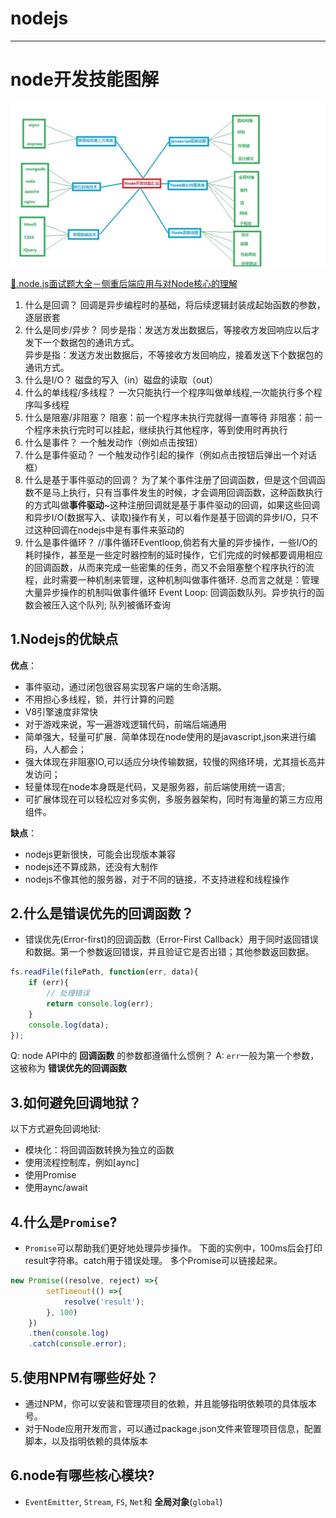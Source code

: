 # nodejs
---
# node开发技能图解
![](/img/node开发技能图解.jpg)

[🔗.node.js面试题大全－侧重后端应用与对Node核心的理解](https://www.cnblogs.com/meteorcn/p/node_mianshiti_interview_question.html)

1. 什么是回调？ 
回调是异步编程时的基础，将后续逻辑封装成起始函数的参数，逐层嵌套 
2. 什么是同步/异步？ 
同步是指：发送方发出数据后，等接收方发回响应以后才发下一个数据包的通讯方式。   
异步是指：发送方发出数据后，不等接收方发回响应，接着发送下个数据包的通讯方式。   
3. 什么是I/O？ 
磁盘的写入（in）磁盘的读取（out） 
4. 什么的单线程/多线程？ 
一次只能执行一个程序叫做单线程,一次能执行多个程序叫多线程 
5. 什么是阻塞/非阻塞？ 
阻塞：前一个程序未执行完就得一直等待 
非阻塞：前一个程序未执行完时可以挂起，继续执行其他程序，等到使用时再执行 
6. 什么是事件？ 
一个触发动作（例如点击按钮） 
7. 什么是事件驱动？ 
一个触发动作引起的操作（例如点击按钮后弹出一个对话框） 
8. 什么是基于事件驱动的回调？ 
为了某个事件注册了回调函数，但是这个回调函数不是马上执行，只有当事件发生的时候，才会调用回调函数，这种函数执行的方式叫做**事件驱动**~这种注册回调就是基于事件驱动的回调，如果这些回调和异步I/O(数据写入、读取)操作有关，可以看作是基于回调的异步I/O，只不过这种回调在nodejs中是有事件来驱动的 
9. 什么是事件循环？ 
//事件循环Eventloop,倘若有大量的异步操作，一些I/O的耗时操作，甚至是一些定时器控制的延时操作，它们完成的时候都要调用相应的回调函数，从而来完成一些密集的任务，而又不会阻塞整个程序执行的流程，此时需要一种机制来管理，这种机制叫做事件循环. 总而言之就是：管理大量异步操作的机制叫做事件循环 
Event Loop: 回调函数队列。异步执行的函数会被压入这个队列; 队列被循环查询

## 1.Nodejs的优缺点
**优点**：
- 事件驱动，通过闭包很容易实现客户端的生命活期。
- 不用担心多线程，锁，并行计算的问题
- V8引擎速度非常快
- 对于游戏来说，写一遍游戏逻辑代码，前端后端通用
- 简单强大，轻量可扩展．简单体现在node使用的是javascript,json来进行编码，人人都会；
- 强大体现在非阻塞IO,可以适应分块传输数据，较慢的网络环境，尤其擅长高并发访问；
- 轻量体现在node本身既是代码，又是服务器，前后端使用统一语言;
- 可扩展体现在可以轻松应对多实例，多服务器架构，同时有海量的第三方应用组件。

**缺点**：
- nodejs更新很快，可能会出现版本兼容
- nodejs还不算成熟，还没有大制作
- nodejs不像其他的服务器，对于不同的链接，不支持进程和线程操作

## 2.什么是错误优先的回调函数？
- 错误优先(Error-first)的回调函数（Error-First Callback）用于同时返回错误和数据。第一个参数返回错误，并且验证它是否出错；其他参数返回数据。
```js
fs.readFile(filePath, function(err, data){
    if (err){
        // 处理错误
        return console.log(err);
    }
    console.log(data);
});
```
Q: node API中的 **回调函数** 的参数都遵循什么惯例？
A: `err`一般为第一个参数，这被称为 **错误优先的回调函数**
## 3.如何避免回调地狱？
以下方式避免回调地狱:
- 模块化：将回调函数转换为独立的函数
- 使用流程控制库，例如[aync]
- 使用Promise
- 使用aync/await
## 4.什么是`Promise`?
- `Promise`可以帮助我们更好地处理异步操作。
下面的实例中，100ms后会打印result字符串。catch用于错误处理。
多个Promise可以链接起来。
```js
new Promise((resolve, reject) =>{
        setTimeout(() =>{
            resolve('result');
        }, 100)
    })
    .then(console.log)
    .catch(console.error);
```
## 5.使用NPM有哪些好处？
- 通过NPM，你可以安装和管理项目的依赖，并且能够指明依赖项的具体版本号。
- 对于Node应用开发而言，可以通过package.json文件来管理项目信息，配置脚本，以及指明依赖的具体版本
## 6.node有哪些核心模块?
- `EventEmitter`, `Stream`, `FS`, `Net`和 **全局对象**(`global`)
